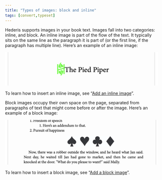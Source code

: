 ```yaml
---
title: "Types of images: block and inline"
tags: [convert,typeset]
---
```

 
<html><body><section data-type="chapter" class="hsecchapter" data-hederis-type="hsecchapter" id="block-and-inline-images" data-pi-attrs="id: block-and-inline-images; data-tags: convert,typeset;" role="doc-chapter" data-tags="convert,typeset" data-author-name=" " data-book-title=" " title="Types of images: block and inline"><p class="hblkp" data-hederis-type="hblkp" id="psl0ZwJhk">Hederis supports images in your book text. Images fall into two categories: inline, and block. An inline image is part of the flow of the text. It typically sits on the same line as the paragraph it is part of (or the first line, if the paragraph has multiple line). Here&#8217;s an example of an inline image:</p><img data-hederis-type="hblkimg" class="hblkimg" id="p6GCzO76X" src="/images/imgtypes1.png" data-img-src="/images/imgtypes1.png"/><p class="hblkp" data-hederis-type="hblkp" id="pZhge9nZe">To learn how to insert an inline image, see &#8220;<a href="{% link _docs/add-an-inline-image.md %}" class="hspana" data-hederis-type="hspana" id="pBMQVqf2u">Add an inline image</a>&#8221;.</p><p class="hblkp" data-hederis-type="hblkp" id="pramW418i">Block images occupy their own space on the page, separated from paragraphs of text that might come before or after the image. Here&#8217;s an example of a block image:</p><img data-hederis-type="hblkimg" class="hblkimg" id="pwmgCCfn3" src="/images/imgtypes2.png" data-img-src="/images/imgtypes2.png"/><p class="hblkp" data-hederis-type="hblkp" id="pdS79oFOh">To learn how to insert a block image, see &#8220;<a href="{% link _docs/add-an-image.md %}" class="hspana" data-hederis-type="hspana" id="pOOsgmc8v">Add a block image</a>&#8221;.</p></section></body></html>
